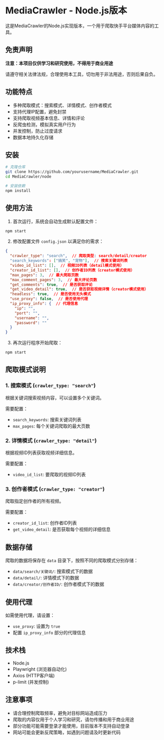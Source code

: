# MediaCrawler - Node.js版本

这是MediaCrawler的Node.js实现版本，一个用于爬取快手平台媒体内容的工具。

## 免责声明

**注意：本项目仅供学习和研究使用，不得用于商业用途**

请遵守相关法律法规，合理使用本工具，切勿用于非法用途，否则后果自负。

## 功能特点

- 多种爬取模式：搜索模式、详情模式、创作者模式
- 支持代理IP配置，避免封禁
- 支持爬取视频基本信息、详情和评论
- 反爬虫检测，模拟真实用户行为
- 并发控制，防止过度请求
- 数据本地持久化存储

## 安装

```bash
# 克隆仓库
git clone https://github.com/yourusername/MediaCrawler.git
cd MediaCrawler/node

# 安装依赖
npm install
```

## 使用方法

1. 首次运行，系统会自动生成默认配置文件：

```bash
npm start
```

2. 修改配置文件 `config.json` 以满足你的需求：

```json
{
  "crawler_type": "search",  // 爬取类型: search/detail/creator
  "search_keywords": ["搞笑", "宠物"],  // 搜索关键词列表
  "video_id_list": [],  // 视频ID列表（detail模式使用）
  "creator_id_list": [],  // 创作者ID列表（creator模式使用）
  "max_pages": 3,  // 最大爬取页数
  "max_comment_pages": 3,  // 最大评论页数
  "get_comments": true,  // 是否获取评论
  "get_video_detail": true,  // 是否获取视频详情（creator模式使用）
  "headless": true,  // 是否使用无头模式
  "use_proxy": false,  // 是否使用代理
  "ip_proxy_info": {  // 代理信息
    "ip": "",
    "port": "",
    "username": "",
    "password": ""
  }
}
```

3. 再次运行程序开始爬取：

```bash
npm start
```

## 爬取模式说明

### 1. 搜索模式 (`crawler_type: "search"`)

根据关键词搜索视频内容，可以设置多个关键词。

需要配置：
- `search_keywords`: 搜索关键词列表
- `max_pages`: 每个关键词爬取的最大页数

### 2. 详情模式 (`crawler_type: "detail"`)

根据视频ID列表获取视频详细信息。

需要配置：
- `video_id_list`: 要爬取的视频ID列表

### 3. 创作者模式 (`crawler_type: "creator"`)

爬取指定创作者的所有视频。

需要配置：
- `creator_id_list`: 创作者ID列表
- `get_video_detail`: 是否获取每个视频的详细信息

## 数据存储

爬取的数据将保存在 `data` 目录下，按照不同的爬取模式分别存储：
- `data/search/关键词/`: 搜索模式下的数据
- `data/detail/`: 详情模式下的数据
- `data/creator/创作者ID/`: 创作者模式下的数据

## 使用代理

如需使用代理，请设置：
- `use_proxy`: 设置为 `true`
- 配置 `ip_proxy_info` 部分的代理信息

## 技术栈

- Node.js
- Playwright (浏览器自动化)
- Axios (HTTP客户端)
- p-limit (并发控制)

## 注意事项

- 请合理控制爬取频率，避免对目标网站造成压力
- 爬取的内容仅用于个人学习和研究，请勿传播和用于商业用途
- 部分功能可能需要登录才能使用，目前版本不支持自动登录
- 网站可能会更新反爬策略，如遇到问题请及时更新代码 